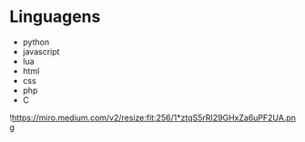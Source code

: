 # Linguagens

* python 
* javascript 
* lua 
* html 
* css 
* php 
* C


!https://miro.medium.com/v2/resize:fit:256/1*ztqS5rRI29GHxZa6uPF2UA.png
